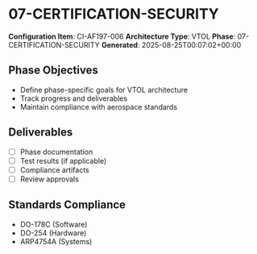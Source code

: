 # 07-CERTIFICATION-SECURITY

**Configuration Item**: CI-AF197-006
**Architecture Type**: VTOL
**Phase**: 07-CERTIFICATION-SECURITY
**Generated**: 2025-08-25T00:07:02+00:00

## Phase Objectives
- Define phase-specific goals for VTOL architecture
- Track progress and deliverables
- Maintain compliance with aerospace standards

## Deliverables
- [ ] Phase documentation
- [ ] Test results (if applicable)
- [ ] Compliance artifacts
- [ ] Review approvals

## Standards Compliance
- DO-178C (Software)
- DO-254 (Hardware)
- ARP4754A (Systems)

